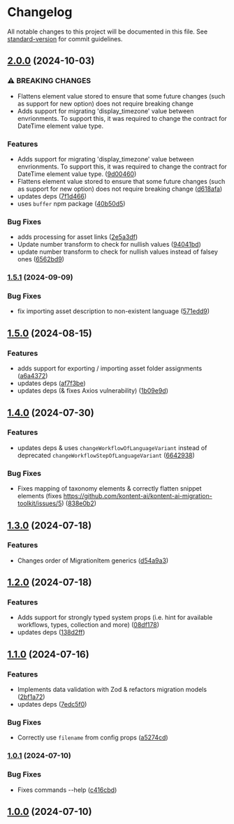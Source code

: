 # Changelog

All notable changes to this project will be documented in this file. See [standard-version](https://github.com/conventional-changelog/standard-version) for commit guidelines.

## [2.0.0](https://github.com/Kontent-ai/kontent-ai-migration-toolkit/compare/v1.5.1...v2.0.0) (2024-10-03)


### ⚠ BREAKING CHANGES

* Flattens element value stored to ensure that some future changes (such as support for new option) does not require breaking change
* Adds support for migrating 'display_timezone' value between envrionments. To support this, it was required to change the contract for DateTime element value type.

### Features

* Adds support for migrating 'display_timezone' value between envrionments. To support this, it was required to change the contract for DateTime element value type. ([9d00460](https://github.com/Kontent-ai/kontent-ai-migration-toolkit/commit/9d00460ab3fbd479a1f3dad403bbf3a730743192))
* Flattens element value stored to ensure that some future changes (such as support for new option) does not require breaking change ([d618afa](https://github.com/Kontent-ai/kontent-ai-migration-toolkit/commit/d618afac913685e632f87ffba2c0ca2baac9f1e2))
* updates deps ([7f1d466](https://github.com/Kontent-ai/kontent-ai-migration-toolkit/commit/7f1d4667b59753bb28b4b5e218656809d7c94667))
* uses `buffer` npm package ([40b50d5](https://github.com/Kontent-ai/kontent-ai-migration-toolkit/commit/40b50d53d1ff27d66cb197a6297ee1d2ee717228))


### Bug Fixes

* adds processing for asset links ([2e5a3df](https://github.com/Kontent-ai/kontent-ai-migration-toolkit/commit/2e5a3df30367d63f77b435ef6b106026d92c1eaf))
* Update number transform to check for nullish values ([94041bd](https://github.com/Kontent-ai/kontent-ai-migration-toolkit/commit/94041bded425404bd7edff0174601f9b450f72d0))
* update number transform to check for nullish values instead of falsey ones ([6562bd9](https://github.com/Kontent-ai/kontent-ai-migration-toolkit/commit/6562bd947f5bcfc20389b734b2308d6a3e9ed30b))

### [1.5.1](https://github.com/Kontent-ai/kontent-ai-migration-toolkit/compare/v1.5.0...v1.5.1) (2024-09-09)


### Bug Fixes

* fix importing asset description to non-existent language ([571edd9](https://github.com/Kontent-ai/kontent-ai-migration-toolkit/commit/571edd97e756716a26a8503987ed4c6bdc59403c))

## [1.5.0](https://github.com/Kontent-ai/kontent-ai-migration-toolkit/compare/v1.4.0...v1.5.0) (2024-08-15)


### Features

* adds support for exporting / importing asset folder assignments ([a6a4372](https://github.com/Kontent-ai/kontent-ai-migration-toolkit/commit/a6a4372121be8b57831236ef8b5f7a5409d6f8ee))
* updates deps ([af7f3be](https://github.com/Kontent-ai/kontent-ai-migration-toolkit/commit/af7f3be6ec88f78e67cbb9141da9771e02b645a3))
* updates deps (& fixes Axios vulnerability) ([1b09e9d](https://github.com/Kontent-ai/kontent-ai-migration-toolkit/commit/1b09e9d040d694476802b5dc2c950f697bb00251))

## [1.4.0](https://github.com/Kontent-ai/kontent-ai-migration-toolkit/compare/v1.3.0...v1.4.0) (2024-07-30)


### Features

* updates deps & uses `changeWorkflowOfLanguageVariant` instead of deprecated `changeWorkflowStepOfLanguageVariant` ([6642938](https://github.com/Kontent-ai/kontent-ai-migration-toolkit/commit/6642938ba773560b372f30ee5160b6d72af46837))


### Bug Fixes

* Fixes mapping of taxonomy elements & correctly flatten snippet elements (fixes https://github.com/kontent-ai/kontent-ai-migration-toolkit/issues/5) ([838e0b2](https://github.com/Kontent-ai/kontent-ai-migration-toolkit/commit/838e0b260e1b001e52816b42e3288e6d3473b3b6))

## [1.3.0](https://github.com/Kontent-ai/kontent-ai-migration-toolkit/compare/v1.2.0...v1.3.0) (2024-07-18)


### Features

* Changes order of MigrationItem generics ([d54a9a3](https://github.com/Kontent-ai/kontent-ai-migration-toolkit/commit/d54a9a355c496725876c5a215f80d648ac85463a))

## [1.2.0](https://github.com/Kontent-ai/kontent-ai-migration-toolkit/compare/v1.1.0...v1.2.0) (2024-07-18)


### Features

* Adds support for strongly typed system props (i.e. hint for available workflows, types, collection and more) ([08df178](https://github.com/Kontent-ai/kontent-ai-migration-toolkit/commit/08df178cad22a122def7e78ea5a81f7e705eacd0))
* updates deps ([138d2ff](https://github.com/Kontent-ai/kontent-ai-migration-toolkit/commit/138d2fff545bccfb5e0fbd962848d1d0692288ad))

## [1.1.0](https://github.com/Kontent-ai/kontent-ai-migration-toolkit/compare/v1.0.1...v1.1.0) (2024-07-16)


### Features

* Implements data validation with Zod & refactors migration models ([2bf1a72](https://github.com/Kontent-ai/kontent-ai-migration-toolkit/commit/2bf1a7278669cc37839f971438f46bff06949a53))
* updates deps ([7edc5f0](https://github.com/Kontent-ai/kontent-ai-migration-toolkit/commit/7edc5f0a51757ea71b27bd1fa17fa6e378f2aa75))


### Bug Fixes

* Correctly use `filename` from config props ([a5274cd](https://github.com/Kontent-ai/kontent-ai-migration-toolkit/commit/a5274cd10abd13623979921fc60a1cc38b9d96de))

### [1.0.1](https://github.com/Kontent-ai/kontent-ai-migration-toolkit/compare/v1.0.0...v1.0.1) (2024-07-10)


### Bug Fixes

* Fixes commands --help ([c416cbd](https://github.com/Kontent-ai/kontent-ai-migration-toolkit/commit/c416cbdc0ea3d94d706dfbcab9d9ef29cc1bb1a2))

## [1.0.0](https://github.com/Kontent-ai/kontent-ai-migration-toolkit/compare/v1.0.0-29...v1.0.0) (2024-07-10)
